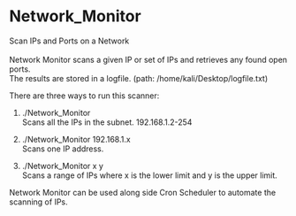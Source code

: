 # Network_Monitor
Scan IPs and Ports on a Network\
\
Network Monitor scans a given IP or set of IPs and retrieves any found open ports.\
The results are stored in a logfile. (path: /home/kali/Desktop/logfile.txt) 

There are three ways to run this scanner:
1. ./Network_Monitor\
  Scans all the IPs in the subnet. 192.168.1.2-254
  
2. ./Network_Monitor 192.168.1.x\
  Scans one IP address.
  
3. ./Network_Monitor x y\
  Scans a range of IPs where x is the lower limit and y is the upper limit.

Network Monitor can be used along side Cron Scheduler to automate the scanning of IPs. 
